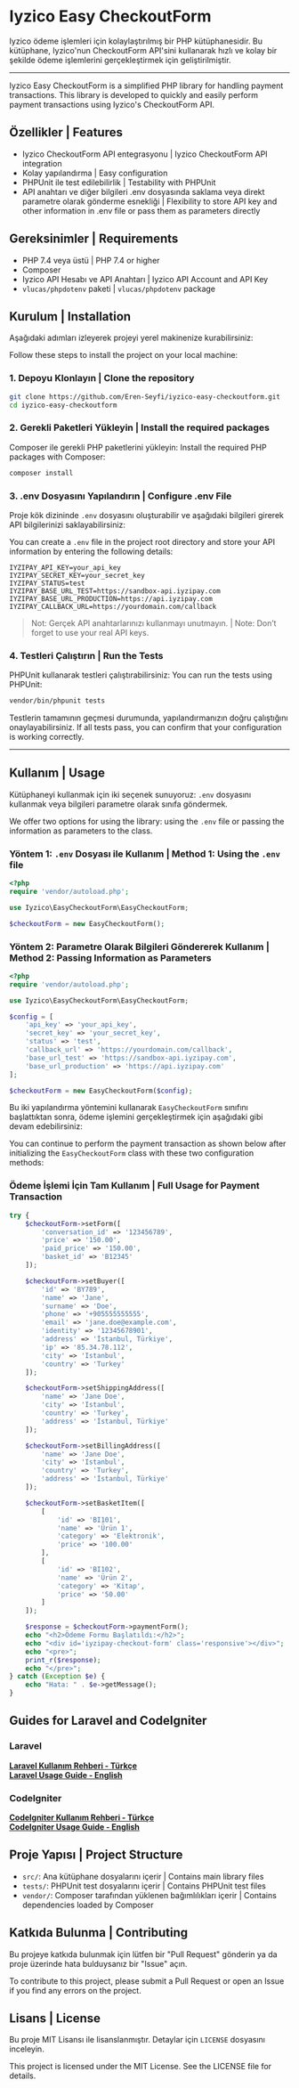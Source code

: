 
# Iyzico Easy CheckoutForm

Iyzico ödeme işlemleri için kolaylaştırılmış bir PHP kütüphanesidir. Bu kütüphane, Iyzico'nun CheckoutForm API'sini kullanarak hızlı ve kolay bir şekilde ödeme işlemlerini gerçekleştirmek için geliştirilmiştir.

---

Iyzico Easy CheckoutForm is a simplified PHP library for handling payment transactions. This library is developed to quickly and easily perform payment transactions using Iyzico's CheckoutForm API.

## Özellikler | Features
- Iyzico CheckoutForm API entegrasyonu | Iyzico CheckoutForm API integration
- Kolay yapılandırma | Easy configuration
- PHPUnit ile test edilebilirlik | Testability with PHPUnit
- API anahtarı ve diğer bilgileri .env dosyasında saklama veya direkt parametre olarak gönderme esnekliği | Flexibility to store API key and other information in .env file or pass them as parameters directly

## Gereksinimler | Requirements
- PHP 7.4 veya üstü | PHP 7.4 or higher
- Composer
- Iyzico API Hesabı ve API Anahtarı | Iyzico API Account and API Key
- `vlucas/phpdotenv` paketi | `vlucas/phpdotenv` package

## Kurulum | Installation
Aşağıdaki adımları izleyerek projeyi yerel makinenize kurabilirsiniz:

Follow these steps to install the project on your local machine:

### 1. Depoyu Klonlayın | Clone the repository
```bash
git clone https://github.com/Eren-Seyfi/iyzico-easy-checkoutform.git
cd iyzico-easy-checkoutform
```

### 2. Gerekli Paketleri Yükleyin | Install the required packages
Composer ile gerekli PHP paketlerini yükleyin:
Install the required PHP packages with Composer:
```bash
composer install
```

### 3. .env Dosyasını Yapılandırın | Configure .env File
Proje kök dizininde `.env` dosyasını oluşturabilir ve aşağıdaki bilgileri girerek API bilgilerinizi saklayabilirsiniz:

You can create a `.env` file in the project root directory and store your API information by entering the following details:
```plaintext
IYZIPAY_API_KEY=your_api_key
IYZIPAY_SECRET_KEY=your_secret_key
IYZIPAY_STATUS=test
IYZIPAY_BASE_URL_TEST=https://sandbox-api.iyzipay.com
IYZIPAY_BASE_URL_PRODUCTION=https://api.iyzipay.com
IYZIPAY_CALLBACK_URL=https://yourdomain.com/callback
```

> Not: Gerçek API anahtarlarınızı kullanmayı unutmayın. | Note: Don’t forget to use your real API keys.

### 4. Testleri Çalıştırın | Run the Tests
PHPUnit kullanarak testleri çalıştırabilirsiniz:
You can run the tests using PHPUnit:
```bash
vendor/bin/phpunit tests
```

Testlerin tamamının geçmesi durumunda, yapılandırmanızın doğru çalıştığını onaylayabilirsiniz.
If all tests pass, you can confirm that your configuration is working correctly.

---

## Kullanım | Usage
Kütüphaneyi kullanmak için iki seçenek sunuyoruz: `.env` dosyasını kullanmak veya bilgileri parametre olarak sınıfa göndermek.

We offer two options for using the library: using the `.env` file or passing the information as parameters to the class.

### Yöntem 1: `.env` Dosyası ile Kullanım | Method 1: Using the `.env` file
```php
<?php
require 'vendor/autoload.php';

use Iyzico\EasyCheckoutForm\EasyCheckoutForm;

$checkoutForm = new EasyCheckoutForm();
```

### Yöntem 2: Parametre Olarak Bilgileri Göndererek Kullanım | Method 2: Passing Information as Parameters
```php
<?php
require 'vendor/autoload.php';

use Iyzico\EasyCheckoutForm\EasyCheckoutForm;

$config = [
    'api_key' => 'your_api_key',
    'secret_key' => 'your_secret_key',
    'status' => 'test',
    'callback_url' => 'https://yourdomain.com/callback',
    'base_url_test' => 'https://sandbox-api.iyzipay.com',
    'base_url_production' => 'https://api.iyzipay.com'
];

$checkoutForm = new EasyCheckoutForm($config);
```

Bu iki yapılandırma yöntemini kullanarak `EasyCheckoutForm` sınıfını başlattıktan sonra, ödeme işlemini gerçekleştirmek için aşağıdaki gibi devam edebilirsiniz:

You can continue to perform the payment transaction as shown below after initializing the `EasyCheckoutForm` class with these two configuration methods:

### Ödeme İşlemi İçin Tam Kullanım | Full Usage for Payment Transaction
```php
try {
    $checkoutForm->setForm([
        'conversation_id' => '123456789',
        'price' => '150.00',
        'paid_price' => '150.00',
        'basket_id' => 'B12345'
    ]);

    $checkoutForm->setBuyer([
        'id' => 'BY789',
        'name' => 'Jane',
        'surname' => 'Doe',
        'phone' => '+905555555555',
        'email' => 'jane.doe@example.com',
        'identity' => '12345678901',
        'address' => 'İstanbul, Türkiye',
        'ip' => '85.34.78.112',
        'city' => 'Istanbul',
        'country' => 'Turkey'
    ]);

    $checkoutForm->setShippingAddress([
        'name' => 'Jane Doe',
        'city' => 'Istanbul',
        'country' => 'Turkey',
        'address' => 'İstanbul, Türkiye'
    ]);

    $checkoutForm->setBillingAddress([
        'name' => 'Jane Doe',
        'city' => 'Istanbul',
        'country' => 'Turkey',
        'address' => 'İstanbul, Türkiye'
    ]);

    $checkoutForm->setBasketItem([
        [
            'id' => 'BI101',
            'name' => 'Ürün 1',
            'category' => 'Elektronik',
            'price' => '100.00'
        ],
        [
            'id' => 'BI102',
            'name' => 'Ürün 2',
            'category' => 'Kitap',
            'price' => '50.00'
        ]
    ]);

    $response = $checkoutForm->paymentForm();
    echo "<h2>Ödeme Formu Başlatıldı:</h2>";
    echo "<div id='iyzipay-checkout-form' class='responsive'></div>";
    echo "<pre>";
    print_r($response);
    echo "</pre>";
} catch (Exception $e) {
    echo "Hata: " . $e->getMessage();
}
```

## Guides for Laravel and CodeIgniter

### Laravel
**[Laravel Kullanım Rehberi - Türkçe](md/Laravel.tr.md)**  
**[Laravel Usage Guide - English](md/Laravel.en.md)**

### CodeIgniter
**[CodeIgniter Kullanım Rehberi - Türkçe](md/Codeigniter.tr.md)**  
**[CodeIgniter Usage Guide - English](md/Codeigniter.en)**

## Proje Yapısı | Project Structure
- `src/`: Ana kütüphane dosyalarını içerir | Contains main library files
- `tests/`: PHPUnit test dosyalarını içerir | Contains PHPUnit test files
- `vendor/`: Composer tarafından yüklenen bağımlılıkları içerir | Contains dependencies loaded by Composer

## Katkıda Bulunma | Contributing
Bu projeye katkıda bulunmak için lütfen bir "Pull Request" gönderin ya da proje üzerinde hata bulduysanız bir "Issue" açın.

To contribute to this project, please submit a Pull Request or open an Issue if you find any errors on the project.

## Lisans | License
Bu proje MIT Lisansı ile lisanslanmıştır. Detaylar için `LICENSE` dosyasını inceleyin.

This project is licensed under the MIT License. See the LICENSE file for details.
